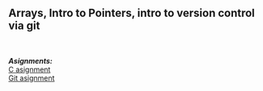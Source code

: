 ## Arrays, Intro to Pointers, intro to version control via git

<br>

***Asignments:***  
[C asignment](ASIGNMENT.MD)  
[Git asignment](GIT_ASIGNMENT.md)  